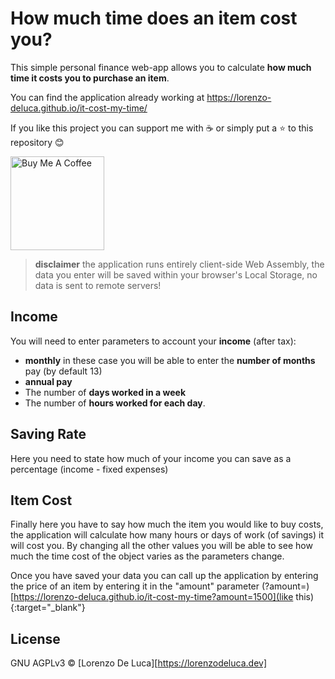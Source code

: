 # How much time does an item cost you?
This simple personal finance web-app allows you to calculate **how much time it costs you to purchase an item**.

You can find the application already working at
<a href="https://lorenzo-deluca.github.io/it-cost-my-time/"  onclick="return ! window.open(this.href);" rel="noreferrer noopener" target="_blank">https://lorenzo-deluca.github.io/it-cost-my-time/</a>

If you like this project you can support me with :coffee: or simply put a :star: to this repository :blush:

<a href="https://www.buymeacoffee.com/lorenzodeluca" target="_blank">
  <img src="https://www.buymeacoffee.com/assets/img/custom_images/yellow_img.png" alt="Buy Me A Coffee" width="150px">
</a>

> **disclaimer** the application runs entirely client-side Web Assembly, the data you enter will be saved within your browser's Local Storage, no data is sent to remote servers!

## Income
You will need to enter parameters to account your **income** (after tax): 
- **monthly** in these case you will be able to enter the **number of months** pay (by default 13)
 - **annual pay**
 - The number of **days worked in a week** 
 - The number of **hours worked for each day**.

## Saving Rate

Here you need to state how much of your income you can save as a percentage (income - fixed expenses)

## Item Cost

Finally here you have to say how much the item you would like to buy costs, the application will calculate how many hours or days of work (of savings) it will cost you.
By changing all the other values you will be able to see how much the time cost of the object varies as the parameters change.

Once you have saved your data you can call up the application by entering the price of an item by entering it in the "amount" parameter (?amount=<price>)  [https://lorenzo-deluca.github.io/it-cost-my-time?amount=1500](like this){:target="_blank"}

## License
GNU AGPLv3 © [Lorenzo De Luca][https://lorenzodeluca.dev]
